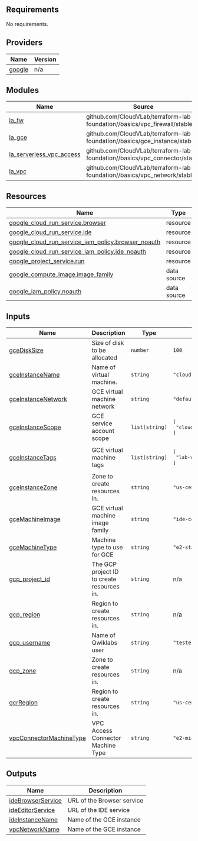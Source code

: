 ## Requirements

No requirements.

## Providers

| Name | Version |
|------|---------|
| <a name="provider_google"></a> [google](#provider\_google) | n/a |

## Modules

| Name | Source | Version |
|------|--------|---------|
| <a name="module_la_fw"></a> [la\_fw](#module\_la\_fw) | github.com/CloudVLab/terraform-lab-foundation//basics/vpc_firewall/stable | n/a |
| <a name="module_la_gce"></a> [la\_gce](#module\_la\_gce) | github.com/CloudVLab/terraform-lab-foundation//basics/gce_instance/stable | n/a |
| <a name="module_la_serverless_vpc_access"></a> [la\_serverless\_vpc\_access](#module\_la\_serverless\_vpc\_access) | github.com/CloudVLab/terraform-lab-foundation//basics/vpc_connector/stable | n/a |
| <a name="module_la_vpc"></a> [la\_vpc](#module\_la\_vpc) | github.com/CloudVLab/terraform-lab-foundation//basics/vpc_network/stable | n/a |

## Resources

| Name | Type |
|------|------|
| [google_cloud_run_service.browser](https://registry.terraform.io/providers/hashicorp/google/latest/docs/resources/cloud_run_service) | resource |
| [google_cloud_run_service.ide](https://registry.terraform.io/providers/hashicorp/google/latest/docs/resources/cloud_run_service) | resource |
| [google_cloud_run_service_iam_policy.browser_noauth](https://registry.terraform.io/providers/hashicorp/google/latest/docs/resources/cloud_run_service_iam_policy) | resource |
| [google_cloud_run_service_iam_policy.ide_noauth](https://registry.terraform.io/providers/hashicorp/google/latest/docs/resources/cloud_run_service_iam_policy) | resource |
| [google_project_service.run](https://registry.terraform.io/providers/hashicorp/google/latest/docs/resources/project_service) | resource |
| [google_compute_image.image_family](https://registry.terraform.io/providers/hashicorp/google/latest/docs/data-sources/compute_image) | data source |
| [google_iam_policy.noauth](https://registry.terraform.io/providers/hashicorp/google/latest/docs/data-sources/iam_policy) | data source |

## Inputs

| Name | Description | Type | Default | Required |
|------|-------------|------|---------|:--------:|
| <a name="input_gceDiskSize"></a> [gceDiskSize](#input\_gceDiskSize) | Size of disk to be allocated | `number` | `100` | no |
| <a name="input_gceInstanceName"></a> [gceInstanceName](#input\_gceInstanceName) | Name of virtual machine. | `string` | `"cloudlearningservices"` | no |
| <a name="input_gceInstanceNetwork"></a> [gceInstanceNetwork](#input\_gceInstanceNetwork) | GCE virtual machine network | `string` | `"default"` | no |
| <a name="input_gceInstanceScope"></a> [gceInstanceScope](#input\_gceInstanceScope) | GCE service account scope | `list(string)` | <pre>[<br>  "cloud-platform"<br>]</pre> | no |
| <a name="input_gceInstanceTags"></a> [gceInstanceTags](#input\_gceInstanceTags) | GCE virtual machine tags | `list(string)` | <pre>[<br>  "lab-vm"<br>]</pre> | no |
| <a name="input_gceInstanceZone"></a> [gceInstanceZone](#input\_gceInstanceZone) | Zone to create resources in. | `string` | `"us-central1-f"` | no |
| <a name="input_gceMachineImage"></a> [gceMachineImage](#input\_gceMachineImage) | GCE virtual machine image family | `string` | `"ide-codeserver"` | no |
| <a name="input_gceMachineType"></a> [gceMachineType](#input\_gceMachineType) | Machine type to use for GCE | `string` | `"e2-standard-2"` | no |
| <a name="input_gcp_project_id"></a> [gcp\_project\_id](#input\_gcp\_project\_id) | The GCP project ID to create resources in. | `string` | n/a | yes |
| <a name="input_gcp_region"></a> [gcp\_region](#input\_gcp\_region) | Region to create resources in. | `string` | n/a | yes |
| <a name="input_gcp_username"></a> [gcp\_username](#input\_gcp\_username) | Name of Qwiklabs user | `string` | `"tester"` | no |
| <a name="input_gcp_zone"></a> [gcp\_zone](#input\_gcp\_zone) | Zone to create resources in. | `string` | n/a | yes |
| <a name="input_gcrRegion"></a> [gcrRegion](#input\_gcrRegion) | Region to create resources in. | `string` | `"us-central1"` | no |
| <a name="input_vpcConnectorMachineType"></a> [vpcConnectorMachineType](#input\_vpcConnectorMachineType) | VPC Access Connector Machine Type | `string` | `"e2-micro"` | no |

## Outputs

| Name | Description |
|------|-------------|
| <a name="output_ideBrowserService"></a> [ideBrowserService](#output\_ideBrowserService) | URL of the Browser service |
| <a name="output_ideEditorService"></a> [ideEditorService](#output\_ideEditorService) | URL of the IDE service |
| <a name="output_ideInstanceName"></a> [ideInstanceName](#output\_ideInstanceName) | Name of the GCE instance |
| <a name="output_vpcNetworkName"></a> [vpcNetworkName](#output\_vpcNetworkName) | Name of the GCE instance |
